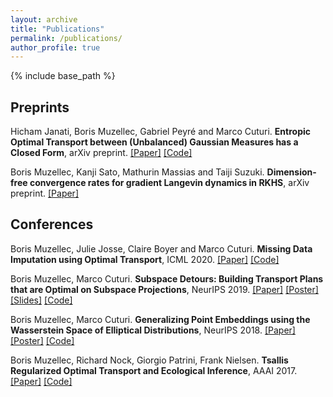 ```yaml
---
layout: archive
title: "Publications"
permalink: /publications/
author_profile: true
---
```


{% include base_path %}

## Preprints ##

Hicham Janati, Boris Muzellec, Gabriel Peyré and Marco Cuturi. **Entropic Optimal Transport between (Unbalanced) Gaussian Measures has a Closed Form**, arXiv preprint. [[Paper]](https://arxiv.org/abs/2006.02572) [[Code]](https://github.com/hichamjanati/Entropic-OT-gaussians)

Boris Muzellec, Kanji Sato, Mathurin Massias and Taiji Suzuki. **Dimension-free convergence rates for gradient Langevin dynamics in RKHS**, arXiv preprint. [[Paper]](https://arxiv.org/abs/2003.00306)

## Conferences ##

Boris Muzellec, Julie Josse, Claire Boyer and Marco Cuturi.
 **Missing Data Imputation using Optimal Transport**, ICML 2020. [[Paper]](http://arxiv.org/abs/2002.03860) [[Code]](https://github.com/BorisMuzellec/MissingDataOT)

Boris Muzellec, Marco Cuturi.
  **Subspace Detours: Building Transport Plans that are Optimal on Subspace Projections**, NeurIPS 2019. [[Paper]](https://arxiv.org/abs/1905.10099) [[Poster]](https://borismuzellec.github.io/publications/poster_subspaceOT_final.pdf) [[Slides]](https://borismuzellec.github.io/publications/slides_subspace_detours.pdf) [[Code]](https://github.com/BorisMuzellec/SubspaceOT)

Boris Muzellec, Marco Cuturi.
  **Generalizing Point Embeddings using the Wasserstein Space of Elliptical Distributions**, NeurIPS 2018. [[Paper]](https://arxiv.org/abs/1805.07594) [[Poster]](https://borismuzellec.github.io/publications/poster_elliptical_final.pdf) [[Code]](https://github.com/BorisMuzellec/EllipticalEmbeddings)

Boris Muzellec, Richard Nock, Giorgio Patrini, Frank Nielsen.
  **Tsallis Regularized Optimal Transport and Ecological Inference**, AAAI 2017. [[Paper]](https://arxiv.org/abs/1609.04495) [[Code]](https://github.com/BorisMuzellec/TROT)
